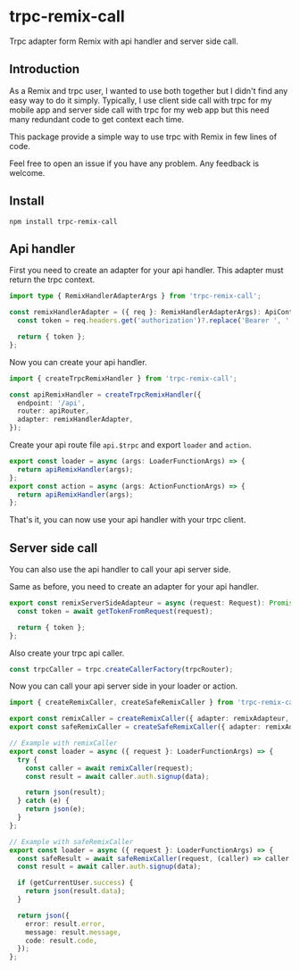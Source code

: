 # trpc-remix-call

Trpc adapter form Remix with api handler and server side call.

## Introduction

As a Remix and trpc user, I wanted to use both together but I didn't find any easy way to do it simply.
Typically, I use client side call with trpc for my mobile app and server side call with trpc for my web app but this need many redundant code to get context each time.

This package provide a simple way to use trpc with Remix in few lines of code.

Feel free to open an issue if you have any problem. Any feedback is welcome.

## Install

```
npm install trpc-remix-call
```

## Api handler

First you need to create an adapter for your api handler. This adapter must return the trpc context.

```ts
import type { RemixHandlerAdapterArgs } from 'trpc-remix-call';

const remixHandlerAdapter = ({ req }: RemixHandlerAdapterArgs): ApiContext => {
  const token = req.headers.get('authorization')?.replace('Bearer ', '') || null;

  return { token };
};
```

Now you can create your api handler.

```ts
import { createTrpcRemixHandler } from 'trpc-remix-call';

const apiRemixHandler = createTrpcRemixHandler({
  endpoint: '/api',
  router: apiRouter,
  adapter: remixHandlerAdapter,
});
```

Create your api route file `api.$trpc` and export `loader` and `action`.

```ts
export const loader = async (args: LoaderFunctionArgs) => {
  return apiRemixHandler(args);
};
export const action = async (args: ActionFunctionArgs) => {
  return apiRemixHandler(args);
};
```

That's it, you can now use your api handler with your trpc client.

## Server side call

You can also use the api handler to call your api server side.

Same as before, you need to create an adapter for your api handler.

```ts
export const remixServerSideAdapteur = async (request: Request): Promise<ApiContext> => {
  const token = await getTokenFromRequest(request);

  return { token };
};
```

Also create your trpc api caller.

```ts
const trpcCaller = trpc.createCallerFactory(trpcRouter);
```

Now you can call your api server side in your loader or action.

```ts
import { createRemixCaller, createSafeRemixCaller } from 'trpc-remix-call';

export const remixCaller = createRemixCaller({ adapter: remixAdapteur, caller: apiCaller });
export const safeRemixCaller = createSafeRemixCaller({ adapter: remixAdapteur, caller: apiCaller });

// Example with remixCaller
export const loader = async ({ request }: LoaderFunctionArgs) => {
  try {
    const caller = await remixCaller(request);
    const result = await caller.auth.signup(data);

    return json(result);
  } catch (e) {
    return json(e);
  }
};

// Example with safeRemixCaller
export const loader = async ({ request }: LoaderFunctionArgs) => {
  const safeResult = await safeRemixCaller(request, (caller) => caller.auth.signup(data));
  const result = await caller.auth.signup(data);

  if (getCurrentUser.success) {
    return json(result.data);
  }

  return json({
    error: result.error,
    message: result.message,
    code: result.code,
  });
};
```

